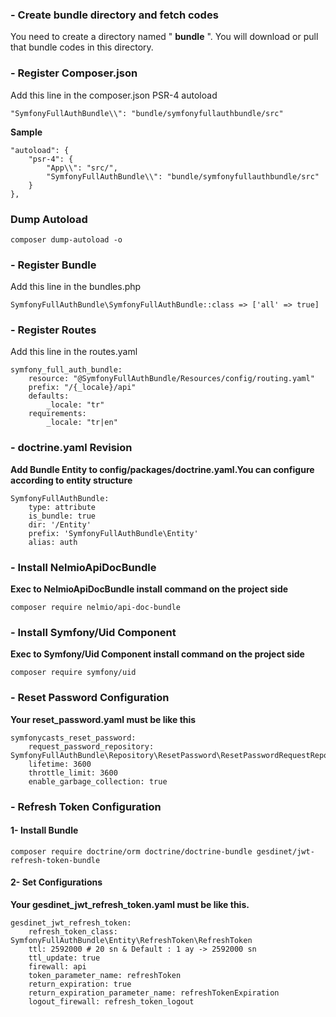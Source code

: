 ### - Create bundle directory and fetch codes
You need to create a directory named " **bundle** ". You will download or pull that bundle codes in this directory.

###  - Register Composer.json
Add this line in the composer.json PSR-4 autoload

    "SymfonyFullAuthBundle\\": "bundle/symfonyfullauthbundle/src"

**Sample**

    "autoload": {
        "psr-4": {
            "App\\": "src/",
            "SymfonyFullAuthBundle\\": "bundle/symfonyfullauthbundle/src"
        }
    },

### Dump Autoload
    composer dump-autoload -o

### - Register Bundle
Add this line in the bundles.php 

    SymfonyFullAuthBundle\SymfonyFullAuthBundle::class => ['all' => true]

###  - Register Routes
Add this line in the routes.yaml
    
    symfony_full_auth_bundle:
        resource: "@SymfonyFullAuthBundle/Resources/config/routing.yaml"
        prefix: "/{_locale}/api"
        defaults:
            _locale: "tr"
        requirements:
            _locale: "tr|en"


###  - doctrine.yaml Revision
**Add Bundle Entity to config/packages/doctrine.yaml.You can configure according to entity structure**

    SymfonyFullAuthBundle:
        type: attribute
        is_bundle: true
        dir: '/Entity'
        prefix: 'SymfonyFullAuthBundle\Entity'
        alias: auth

###  - Install NelmioApiDocBundle
**Exec to NelmioApiDocBundle install command on the project side**

    composer require nelmio/api-doc-bundle



###  - Install Symfony/Uid Component
**Exec to Symfony/Uid Component install command on the project side**

    composer require symfony/uid


###  - Reset Password Configuration
**Your reset_password.yaml must be like this**

    symfonycasts_reset_password:
        request_password_repository: SymfonyFullAuthBundle\Repository\ResetPassword\ResetPasswordRequestRepository
        lifetime: 3600
        throttle_limit: 3600
        enable_garbage_collection: true



###  - Refresh Token Configuration
####  1- Install Bundle 
    composer require doctrine/orm doctrine/doctrine-bundle gesdinet/jwt-refresh-token-bundle

####  2- Set Configurations
**Your gesdinet_jwt_refresh_token.yaml must be like this.**

    gesdinet_jwt_refresh_token:
        refresh_token_class: SymfonyFullAuthBundle\Entity\RefreshToken\RefreshToken
        ttl: 2592000 # 20 sn & Default : 1 ay -> 2592000 sn
        ttl_update: true
        firewall: api
        token_parameter_name: refreshToken
        return_expiration: true
        return_expiration_parameter_name: refreshTokenExpiration
        logout_firewall: refresh_token_logout
